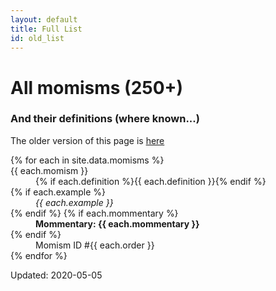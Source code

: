 ```yaml
---
layout: default
title: Full List
id: old_list
---
```

# All momisms (250+)
### And their definitions (where known...)

The older version of this page is [here](old_old_list.html)

<dl>
{% for each in site.data.momisms %}
<dt>{{ each.momism }}</dt><dd>{% if each.definition %}{{ each.definition }}{% endif %}</dd>{% if each.example %}<dd><em>{{ each.example }}</em></dd>{% endif %} {% if each.mommentary %}<dd><strong>Mommentary: {{ each.mommentary }}</strong></dd>{% endif %}<dd>Momism ID #{{ each.order }}</dd>
{% endfor %}
</dl>

<p>Updated: 2020-05-05</p>
